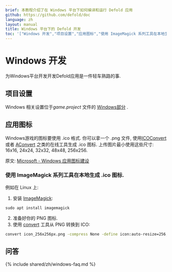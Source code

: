 ```yaml
---
brief: 本教程介绍了在 Windows 平台下如何编译和运行 Defold 应用
github: https://github.com/defold/doc
language: zh
layout: manual
title: Windows 平台下的 Defold 开发
toc: '["Windows 开发","项目设置","应用图标","使用 ImageMagick 系列工具在本地生成 .ico 图标.","问答"]'
---
```


# Windows 开发

为Windows平台开发开发Defold应用是一件轻车熟路的事.

## 项目设置

Windows 相关设置位于*game.project* 文件的 [Windows部分](/zh/manuals/project-settings/#Windows)  .

## 应用图标

Windows游戏的图标要使用 .ico 格式. 你可以拿一个 .png 文件, 使用[ICOConvert](https://www.icoconverter.com/) 或者  [AConvert](https://www.aconvert.com/icon/png-to-ico/) 之类的在线工具生成 .ico 图标. 上传图片最小使用这些尺寸: 16x16, 24x24, 32x32, 48x48, 256x256.

原文: [Microsoft - Windows 应用图标建设](https://learn.microsoft.com/en-us/windows/apps/design/style/iconography/app-icon-construction#icon-sizes-win32)

### 使用 ImageMagick 系列工具在本地生成 .ico 图标.
例如在 Linux 上:
1. 安装 [ImageMagick](https://www.imagemagick.org/):
```
sudo apt install imagemagick
```
2. 准备好你的 PNG 图标.
3. 使用 [convert](https://www.imagemagick.org/script/convert.php) 工具从 PNG 转换到 ICO:
```bash
convert icon_256x256px.png -compress None -define icon:auto-resize=256,128,96,64,48,32,24,16 favicon.ico
```

## 问答
{% include shared/zh/windows-faq.md %}